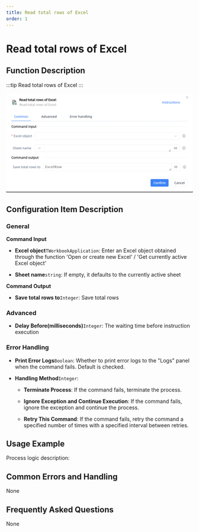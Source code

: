 ```yaml
---
title: Read total rows of Excel
order: 1
---
```


# Read total rows of Excel

## Function Description

:::tip 
Read total rows of Excel
:::

![Read total rows of Excel](../../../../assets/Read%20total%20rows%20of%20Excel_command.png)

## Configuration Item Description

### General

**Command Input**

- **Excel object**`TWorkbookApplication`: Enter an Excel object obtained through the function 'Open or create new Excel' / 'Get currently active Excel object'

- **Sheet name**`string`: If empty, it defaults to the currently active sheet


**Command Output**

- **Save total rows to**`Integer`: Save total rows

### Advanced

- **Delay Before(milliseconds)**`Integer`: The waiting time before instruction execution

### Error Handling

- **Print Error Logs**`Boolean`: Whether to print error logs to the "Logs" panel when the command fails. Default is checked. 

- **Handling Method**`Integer`:

    - **Terminate Process**: If the command fails, terminate the process.

    - **Ignore Exception and Continue Execution**: If the command fails, ignore the exception and continue the process.

    - **Retry This Command**: If the command fails, retry the command a specified number of times with a specified interval between retries.

## Usage Example

Process logic description:

## Common Errors and Handling

None

## Frequently Asked Questions

None

